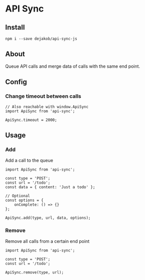 # API Sync

## Install
```
npm i --save dejakob/api-sync-js
```

## About
Queue API calls and merge data of calls with the same end point.

## Config
### Change timeout between calls
```
// Also reachable with window.ApiSync
import ApiSync from 'api-sync';

ApiSync.timeout = 2000;
```

## Usage
### Add
Add a call to the queue
```
import ApiSync from 'api-sync';

const type = 'POST';
const url = '/todo';
const data = { content: 'Just a todo' };

// Optional
const options = {
    onComplete: () => {}
};

ApiSync.add(type, url, data, options);
```

### Remove
Remove all calls from a certain end point
```
import ApiSync from 'api-sync';

const type = 'POST';
const url = '/todo';

ApiSync.remove(type, url);
```